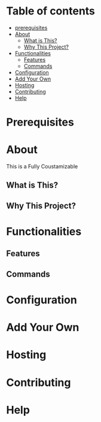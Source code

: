 <!-- Contents -->

# Table of contents

- [prerequisites](#prerequisites)
- [About](#About)
  - [What is This?](#What-is-this?)
  - [Why This Project?](#Why-This-Project)
- [Functionalities](#Functionalities)
  - [Features](#Features)
  - [Commands](#Commands)
- [Configuration](#Configuration)
- [Add Your Own](#add-your-own)
- [Hosting](#Hosting)
- [Contributing](#Contributing)
- [Help](#Help)

<!-- About -->

# Prerequisites

# About

This is a Fully Coustamizable

## What is This?

## Why This Project?

# Functionalities

## Features

## Commands

# Configuration

# Add Your Own

# Hosting

# Contributing

# Help
